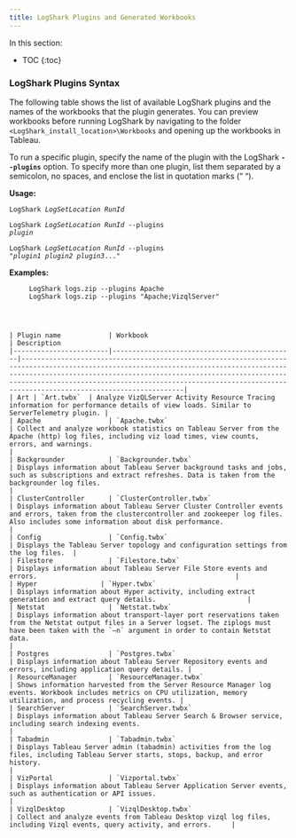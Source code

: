 ```yaml
---
title: LogShark Plugins and Generated Workbooks
---
```


In this section:

* TOC
{:toc}


### LogShark Plugins Syntax 

The following table shows the list of available LogShark plugins and the names of the workbooks that the plugin generates. You can preview workbooks before running LogShark by navigating to the folder `<LogShark_install_location>\Workbooks` and opening up the workbooks in Tableau. 

To run a specific plugin, specify the name of the plugin with the LogShark **`--plugins`** option. To specify more than one plugin, list them separated by a semicolon, no spaces, and enclose the list in quotation marks (“ “).


**Usage:**

   <code>LogShark <i>LogSetLocation</i> <i>RunId</i></code>

   <code>LogShark <i>LogSetLocation</i> <i>RunId</i> --plugins <i>plugin</i></code>

   <code>LogShark <i>LogSetLocation</i> <i>RunId</i> --plugins "<i>plugin1</i> <i>plugin2</i> <i>plugin3</i>..."</code>



**Examples:**

```
     LogShark logs.zip --plugins Apache
     LogShark logs.zip --plugins "Apache;VizqlServer"
            
   
 

| Plugin name            | Workbook                                     | Description  
|------------------------|----------------------------------------------|---------------------------------------------------------------------------------------------------------------------------------------------------------------------------------------------------------------------------------------------------------------------------------------------------------------------------------|
| Art | `Art.twbx`  | Analyze VizQLServer Activity Resource Tracing information for performance details of view loads. Similar to ServerTelemetry plugin. |
| Apache                 | `Apache.twbx`                                   | Collect and analyze workbook statistics on Tableau Server from the Apache (http) log files, including viz load times, view counts, errors, and warnings.                                                                                                                                                                        |
| Backgrounder           | `Backgrounder.twbx`                             | Displays information about Tableau Server background tasks and jobs, such as subscriptions and extract refreshes. Data is taken from the backgrounder log files.                                                                                                                                                                |
| ClusterController      | `ClusterController.twbx`                        | Displays information about Tableau Server Cluster Controller events and errors, taken from the clustercontroller and zookeeper log files. Also includes some information about disk performance.                                                                                                                                  |
| Config                 | `Config.twbx`                                   | Displays the Tableau Server topology and configuration settings from the log files.  |
| Filestore              | `Filestore.twbx`                                | Displays information about Tableau Server File Store events and errors.                                                  |
| Hyper                | `Hyper.twbx`                                  | Displays information about Hyper activity, including extract generation and extract query details.                       |
| Netstat                | `Netstat.twbx`                                  | Displays information about transport-layer port reservations taken from the Netstat output files in a Server logset. The ziplogs must have been taken with the `–n` argument in order to contain Netstat data.                                                                                                                |
| Postgres               | `Postgres.twbx`                                 | Displays information about Tableau Server Repository events and errors, including application query details. |
| ResourceManager        | `ResourceManager.twbx`                          | Shows information harvested from the Server Resource Manager log events. Workbook includes metrics on CPU utilization, memory utilization, and process recycling events. |
| SearchServer           | `SearchServer.twbx`                             | Displays information about Tableau Server Search & Browser service, including search indexing events.                                        |
| Tabadmin               | `Tabadmin.twbx`                                 | Displays Tableau Server admin (tabadmin) activities from the log files, including Tableau Server starts, stops, backup, and error history.                                                                                                                                                                                      |
| VizPortal              | `Vizportal.twbx`                                | Displays information about Tableau Server Application Server events, such as authentication or API issues.                                                                                                              |
| VizqlDesktop           | `VizqlDesktop.twbx`                             | Collect and analyze events from Tableau Desktop vizql log files, including Vizql events, query activity, and errors.     |